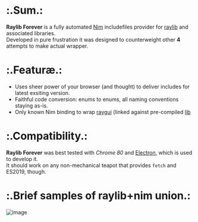 # :.Sum.:
__Raylib Forever__ is a fully automated [Nim](http://nim-lang) includefiles provider for [raylib](https://github.com/raysan5/raylib) and associated libraries.  
Developed in pure frustration it was designed to counterweight other **4** attempts to make actual wrapper.

# :.Featuræ.:
* Uses sheer power of your browser (and thought) to deliver includes for latest exsiting version.
* Faithful code conversion: enums to enums, all naming conventions staying as-is.
* Only known Nim binding to wrap [raygui](https://github.com/raysan5/raygui) (linked against pre-compiled [lib](https://github.com/Guevara-chan/Raylib-Forever/releases/tag/aux)

# :.Compatibility.:
__Raylib Forever__ was best tested with *Chrome 80* and [Electron](https://electronjs.org/), which is used to develop it.  
It should work on any non-mechanical teapot that provides `fetch` and ES2019, though.

# :.Brief samples of raylib+nim union.:
![image](https://user-images.githubusercontent.com/8768470/74151688-c3258500-4c1d-11ea-8a50-f37dc0db4ada.png)
